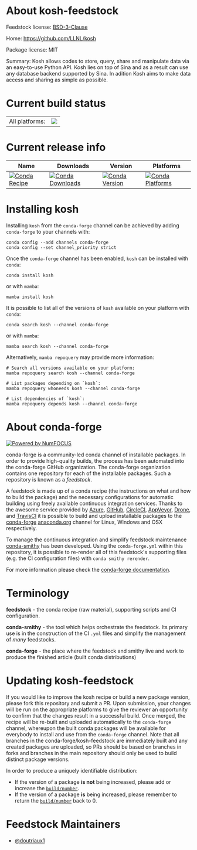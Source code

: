 About kosh-feedstock
====================

Feedstock license: [BSD-3-Clause](https://github.com/conda-forge/kosh-feedstock/blob/main/LICENSE.txt)

Home: https://github.com/LLNL/kosh

Package license: MIT

Summary: Kosh allows codes to store, query, share and manipulate data via an easy-to-use Python API. Kosh lies on top of Sina and as a result can use any database backend supported by Sina. In adition Kosh aims to make data access and sharing as simple as possible.

Current build status
====================


<table><tr><td>All platforms:</td>
    <td>
      <a href="https://dev.azure.com/conda-forge/feedstock-builds/_build/latest?definitionId=11562&branchName=main">
        <img src="https://dev.azure.com/conda-forge/feedstock-builds/_apis/build/status/kosh-feedstock?branchName=main">
      </a>
    </td>
  </tr>
</table>

Current release info
====================

| Name | Downloads | Version | Platforms |
| --- | --- | --- | --- |
| [![Conda Recipe](https://img.shields.io/badge/recipe-kosh-green.svg)](https://anaconda.org/conda-forge/kosh) | [![Conda Downloads](https://img.shields.io/conda/dn/conda-forge/kosh.svg)](https://anaconda.org/conda-forge/kosh) | [![Conda Version](https://img.shields.io/conda/vn/conda-forge/kosh.svg)](https://anaconda.org/conda-forge/kosh) | [![Conda Platforms](https://img.shields.io/conda/pn/conda-forge/kosh.svg)](https://anaconda.org/conda-forge/kosh) |

Installing kosh
===============

Installing `kosh` from the `conda-forge` channel can be achieved by adding `conda-forge` to your channels with:

```
conda config --add channels conda-forge
conda config --set channel_priority strict
```

Once the `conda-forge` channel has been enabled, `kosh` can be installed with `conda`:

```
conda install kosh
```

or with `mamba`:

```
mamba install kosh
```

It is possible to list all of the versions of `kosh` available on your platform with `conda`:

```
conda search kosh --channel conda-forge
```

or with `mamba`:

```
mamba search kosh --channel conda-forge
```

Alternatively, `mamba repoquery` may provide more information:

```
# Search all versions available on your platform:
mamba repoquery search kosh --channel conda-forge

# List packages depending on `kosh`:
mamba repoquery whoneeds kosh --channel conda-forge

# List dependencies of `kosh`:
mamba repoquery depends kosh --channel conda-forge
```


About conda-forge
=================

[![Powered by
NumFOCUS](https://img.shields.io/badge/powered%20by-NumFOCUS-orange.svg?style=flat&colorA=E1523D&colorB=007D8A)](https://numfocus.org)

conda-forge is a community-led conda channel of installable packages.
In order to provide high-quality builds, the process has been automated into the
conda-forge GitHub organization. The conda-forge organization contains one repository
for each of the installable packages. Such a repository is known as a *feedstock*.

A feedstock is made up of a conda recipe (the instructions on what and how to build
the package) and the necessary configurations for automatic building using freely
available continuous integration services. Thanks to the awesome service provided by
[Azure](https://azure.microsoft.com/en-us/services/devops/), [GitHub](https://github.com/),
[CircleCI](https://circleci.com/), [AppVeyor](https://www.appveyor.com/),
[Drone](https://cloud.drone.io/welcome), and [TravisCI](https://travis-ci.com/)
it is possible to build and upload installable packages to the
[conda-forge](https://anaconda.org/conda-forge) [anaconda.org](https://anaconda.org/)
channel for Linux, Windows and OSX respectively.

To manage the continuous integration and simplify feedstock maintenance
[conda-smithy](https://github.com/conda-forge/conda-smithy) has been developed.
Using the ``conda-forge.yml`` within this repository, it is possible to re-render all of
this feedstock's supporting files (e.g. the CI configuration files) with ``conda smithy rerender``.

For more information please check the [conda-forge documentation](https://conda-forge.org/docs/).

Terminology
===========

**feedstock** - the conda recipe (raw material), supporting scripts and CI configuration.

**conda-smithy** - the tool which helps orchestrate the feedstock.
                   Its primary use is in the construction of the CI ``.yml`` files
                   and simplify the management of *many* feedstocks.

**conda-forge** - the place where the feedstock and smithy live and work to
                  produce the finished article (built conda distributions)


Updating kosh-feedstock
=======================

If you would like to improve the kosh recipe or build a new
package version, please fork this repository and submit a PR. Upon submission,
your changes will be run on the appropriate platforms to give the reviewer an
opportunity to confirm that the changes result in a successful build. Once
merged, the recipe will be re-built and uploaded automatically to the
`conda-forge` channel, whereupon the built conda packages will be available for
everybody to install and use from the `conda-forge` channel.
Note that all branches in the conda-forge/kosh-feedstock are
immediately built and any created packages are uploaded, so PRs should be based
on branches in forks and branches in the main repository should only be used to
build distinct package versions.

In order to produce a uniquely identifiable distribution:
 * If the version of a package **is not** being increased, please add or increase
   the [``build/number``](https://docs.conda.io/projects/conda-build/en/latest/resources/define-metadata.html#build-number-and-string).
 * If the version of a package **is** being increased, please remember to return
   the [``build/number``](https://docs.conda.io/projects/conda-build/en/latest/resources/define-metadata.html#build-number-and-string)
   back to 0.

Feedstock Maintainers
=====================

* [@doutriaux1](https://github.com/doutriaux1/)

